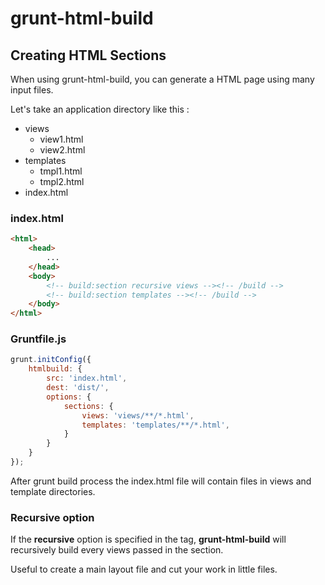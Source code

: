 ﻿# grunt-html-build

## Creating HTML Sections

When using grunt-html-build, you can generate a HTML page using many input files.

Let's take an application directory like this :

 * views
    * view1.html 
    * view2.html 
 * templates
    * tmpl1.html 
    * tmpl2.html 
 * index.html


### index.html

```html
<html>
	<head>
		...
	</head>
	<body>
		<!-- build:section recursive views --><!-- /build -->
		<!-- build:section templates --><!-- /build -->
	</body>
</html>
```

### Gruntfile.js

```javascript
grunt.initConfig({
    htmlbuild: {
        src: 'index.html',
        dest: 'dist/',
        options: {
            sections: {
                views: 'views/**/*.html',
                templates: 'templates/**/*.html',
            }
        }
    }
});
```

After grunt build process the index.html file will contain files in views and template directories.

### Recursive option

If the __recursive__ option is specified in the tag, __grunt-html-build__ will recursively build every views passed in the section.

Useful to create a main layout file and cut your work in little files.
